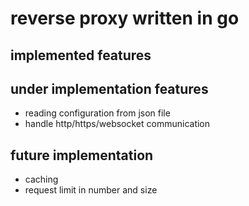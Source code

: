 # reverse proxy written in go

## implemented features

## under implementation features 
- reading configuration from json file
- handle http/https/websocket communication

## future implementation
- caching
- request limit in number and size

